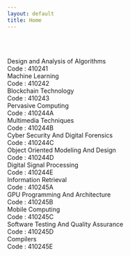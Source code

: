```yaml
---
layout: default
title: Home
---
```




<!-- ✅ Breadcrumb -->
<div id="breadcrumb-container">
  <nav id="breadcrumb"></nav>
</div>

<br><br>

<!-- ✅ Subject Cards -->
<div class="card-container">

<a href="410241.html" style="text-decoration: none;">
  <div class="subject-card">
    <div class="subject-title">Design and Analysis of Algorithms</div>
    <div class="subject-code">Code : 410241</div>
  </div>
</a>

<a href="410242.html" style="text-decoration: none;">
  <div class="subject-card">
    <div class="subject-title">Machine Learning</div>
    <div class="subject-code">Code : 410242</div>
  </div>
</a>

<a href="410243.html" style="text-decoration: none;">
  <div class="subject-card">
    <div class="subject-title">Blockchain Technology</div>
    <div class="subject-code">Code : 410243</div>
  </div>
</a>

<a href="410244A.html" style="text-decoration: none;">
  <div class="subject-card">
    <div class="subject-title">Pervasive Computing</div>
    <div class="subject-code">Code : 410244A</div>
  </div>
</a>

<a href="410244B.html" style="text-decoration: none;">
  <div class="subject-card">
    <div class="subject-title">Multimedia Techniques</div>
    <div class="subject-code">Code : 410244B</div>
  </div>
</a>

<a href="410244C.html" style="text-decoration: none;">
  <div class="subject-card">
    <div class="subject-title">Cyber Security And Digital Forensics</div>
    <div class="subject-code">Code : 410244C</div>
  </div>
</a>

<a href="410244D.html" style="text-decoration: none;">
  <div class="subject-card">
    <div class="subject-title">Object Oriented Modeling And Design</div>
    <div class="subject-code">Code : 410244D</div>
  </div>
</a>

<a href="410244E.html" style="text-decoration: none;">
  <div class="subject-card">
    <div class="subject-title">Digital Signal Processing</div>
    <div class="subject-code">Code : 410244E</div>
  </div>
</a>

<a href="410245A.html" style="text-decoration: none;">
  <div class="subject-card">
    <div class="subject-title">Information Retrieval</div>
    <div class="subject-code">Code : 410245A</div>
  </div>
</a>

<a href="410245B.html" style="text-decoration: none;">
  <div class="subject-card">
    <div class="subject-title">GPU Programming And Architecture</div>
    <div class="subject-code">Code : 410245B</div>
  </div>
</a>

<a href="410245C.html" style="text-decoration: none;">
  <div class="subject-card">
    <div class="subject-title">Mobile Computing</div>
    <div class="subject-code">Code : 410245C</div>
  </div>
</a>

<a href="410245D.html" style="text-decoration: none;">
  <div class="subject-card">
    <div class="subject-title">Software Testing And Quality Assurance</div>
    <div class="subject-code">Code : 410245D</div>
  </div>
</a>

<a href="410245E.html" style="text-decoration: none;">
  <div class="subject-card">
    <div class="subject-title">Compilers</div>
    <div class="subject-code">Code : 410245E</div>
  </div>
</a>




  <!-- More cards as needed -->

</div>


